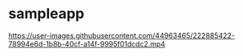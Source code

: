 # sampleapp





https://user-images.githubusercontent.com/44963465/222885422-78994e6d-1b8b-40cf-a14f-9995f01dcdc2.mp4

